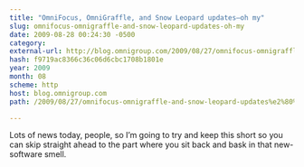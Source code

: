 ```yaml
---
title: "OmniFocus, OmniGraffle, and Snow Leopard updates—oh my"
slug: omnifocus-omnigraffle-and-snow-leopard-updates-oh-my
date: 2009-08-28 00:24:30 -0500
category: 
external-url: http://blog.omnigroup.com/2009/08/27/omnifocus-omnigraffle-and-snow-leopard-updates%e2%80%94oh-my/
hash: f9719ac8366c36c06d6cbc1708b1801e
year: 2009
month: 08
scheme: http
host: blog.omnigroup.com
path: /2009/08/27/omnifocus-omnigraffle-and-snow-leopard-updates%e2%80%94oh-my/

---
```


Lots of news today, people, so I’m going to try and keep this short so you can skip straight ahead to the part where you sit back and bask in that new-software smell.
